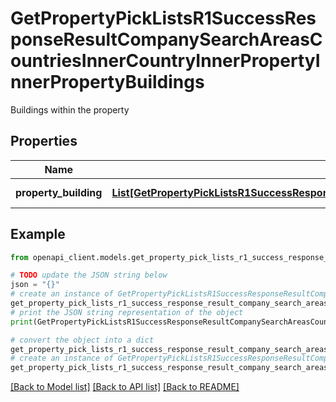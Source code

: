 # GetPropertyPickListsR1SuccessResponseResultCompanySearchAreasCountriesInnerCountryInnerPropertyInnerPropertyBuildings

Buildings within the property

## Properties

Name | Type | Description | Notes
------------ | ------------- | ------------- | -------------
**property_building** | [**List[GetPropertyPickListsR1SuccessResponseResultCompanySearchAreasCountriesInnerCountryInnerPropertyInnerPropertyBuildingsPropertyBuildingInner]**](GetPropertyPickListsR1SuccessResponseResultCompanySearchAreasCountriesInnerCountryInnerPropertyInnerPropertyBuildingsPropertyBuildingInner.md) | List of buildings | 

## Example

```python
from openapi_client.models.get_property_pick_lists_r1_success_response_result_company_search_areas_countries_inner_country_inner_property_inner_property_buildings import GetPropertyPickListsR1SuccessResponseResultCompanySearchAreasCountriesInnerCountryInnerPropertyInnerPropertyBuildings

# TODO update the JSON string below
json = "{}"
# create an instance of GetPropertyPickListsR1SuccessResponseResultCompanySearchAreasCountriesInnerCountryInnerPropertyInnerPropertyBuildings from a JSON string
get_property_pick_lists_r1_success_response_result_company_search_areas_countries_inner_country_inner_property_inner_property_buildings_instance = GetPropertyPickListsR1SuccessResponseResultCompanySearchAreasCountriesInnerCountryInnerPropertyInnerPropertyBuildings.from_json(json)
# print the JSON string representation of the object
print(GetPropertyPickListsR1SuccessResponseResultCompanySearchAreasCountriesInnerCountryInnerPropertyInnerPropertyBuildings.to_json())

# convert the object into a dict
get_property_pick_lists_r1_success_response_result_company_search_areas_countries_inner_country_inner_property_inner_property_buildings_dict = get_property_pick_lists_r1_success_response_result_company_search_areas_countries_inner_country_inner_property_inner_property_buildings_instance.to_dict()
# create an instance of GetPropertyPickListsR1SuccessResponseResultCompanySearchAreasCountriesInnerCountryInnerPropertyInnerPropertyBuildings from a dict
get_property_pick_lists_r1_success_response_result_company_search_areas_countries_inner_country_inner_property_inner_property_buildings_from_dict = GetPropertyPickListsR1SuccessResponseResultCompanySearchAreasCountriesInnerCountryInnerPropertyInnerPropertyBuildings.from_dict(get_property_pick_lists_r1_success_response_result_company_search_areas_countries_inner_country_inner_property_inner_property_buildings_dict)
```
[[Back to Model list]](../README.md#documentation-for-models) [[Back to API list]](../README.md#documentation-for-api-endpoints) [[Back to README]](../README.md)


